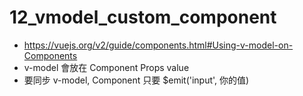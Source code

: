 # 12_vmodel_custom_component
- https://vuejs.org/v2/guide/components.html#Using-v-model-on-Components
- v-model 會放在 Component Props value 
- 要同步 v-model, Component 只要 $emit('input', 你的值)